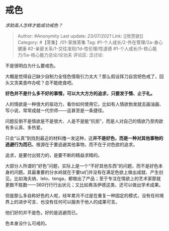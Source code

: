 # 戒色
*求助高人怎样才能成功戒色？*

> Author: #Anonymity
> Last update: *23/07/2021*
> Link: [[欣赏欲]]
> Category: #【答集】/01-家族答集
> Tag:  #1-个人成长/2-外在管理/2a-身心健康 #2-亲密关系/1-交往准则/1d-性伦理/性道德  #1-个人成长/5-核心能力/5a-核心能力总论/论功夫
> 评论区:
> 泛讨论:

不是很明白为什么要戒色。

大概是觉得自己缺少自制力全怪色情吸引力太大？那么假设挥刀自宫把色戒了，回头又贪美食咋办呢？总不能绝食吧。

**好色并不是什么多不好的事情，可以大大方方的追求，只要发于情、止于礼。**

人的情欲是一种很大的驱动力，看你如何使用它。比如有人情欲勃发就去画油画、写小说，常常成就一代宗师——这甚至是一条捷径。

问题反倒不是情欲是不是很大、人是不是能“抗拒”，而是人对自己的情欲乃至肉欲有多认真、多热爱。

只会“认真”到找到最近的材料撸一发这种，这**并不是好色，而是一种对其他事物的逃避行为而已**。根源在于要逃避其他事物，而不在于对色欲的追求。

追求，是要付出努力的，是要不断的精益求精的。

大部分人所谓的“好色”问题，实际上是一个“不好其他东西“的问题，而不是好色本身的问题。其最重要的分水岭就在于要ta们并没有在满足色欲上做出成就、产生创见。比如海夫纳、lelo、tenga，都做出了产品；至于专注在情欲上的艺术家那就更数不胜数——360行行行出状元；又比如弗洛伊德这类，还可以做出学术成果。

但是那么多自称好色的人呢，经年累月不过是在重复一种固定的模式，没有任何境界上的进步可言、也没有任何可以服务于他人的成果可言。

他们好的并不是色，好的是逃避而已。

色本身没什么可戒的。
